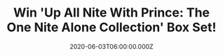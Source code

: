 ---
campaign-uuid: "c-36455ed1-df72-42b2-9e43-98912691ae73"
type: "Competition"
category: "Music"
date: "2020-06-03T06:00:00.000Z"
end-date: "2020-08-03T23:59:00.000Z"
disable-form: false
is_promoted: false
has_entry_page: true
title: "Win 'Up All Nite With Prince: The One Nite Alone Collection' Box Set!"
competition-description: "<p>We are giving away an amazing Box Set from the American\
  \ musician Prince. Such an amazing prize you should not miss. This Box Set includes\
  \ four CD's and one DVD. The first one features the 'One Nite Alone' studio album;\
  \ the second and third CD's feature the 2002 live album 'One Nite Alone... Live!';\
  \ the fourth CD features the live album 'One Nite Alone... The Aftershow: It Ain't\
  \ Over!'; and the DVD includes 'Live At the Aladdin, Las Vegas'.</p>\n<p>How does\
  \ it sound? Think no more and enter below for a chance to win such an amazing prize.</p>\n"
hero-header: "Win 'Up All Nite With Prince: The One Nite Alone Collection' Box Set!"
terms-confirmation: "N/A"
banner-img: "https://assets.expresslyapp.com/asset-7e358500-03a2-41a3-bad9-5d27e3a7a4dd.jpg"
logo-left-href: "aaa.nme.com"
logo-left-image: "https://assets.expresslyapp.com/asset-58fedb30-9e8e-4734-9b21-14f9772ec8b3.jpg"
logo-left-title: "NME AAA"
bg-image-hero: "https://assets.expresslyapp.com/asset-714d2e4f-b799-466d-b228-99ae19fd8135.jpg"
bg-image-first: "https://assets.expresslyapp.com/asset-d4b40724-6e44-4893-a172-047587331302.jpg"
section1-content: "<p>The greatest Prince CD in on our hands and we want to give it\
  \ away to you. This Box Set includes four CD's and one DVD. The first one features\
  \ the 'One Nite Alone' studio album; the second and third CD's feature the 2002\
  \ live album 'One Nite Alone... Live!'; the fourth CD features the live album 'One\
  \ Nite Alone... The Aftershow: It Ain't Over!'; and the DVD includes 'Live At the\
  \ Aladdin, Las Vegas'.</p>\n<p>Click below for a chance to win now.</p>\n"
entry-title: "Win 'Up All Nite With Prince: The One Nite Alone Collection' Box Set!"
entry-content: "<p>Enter the draw to win 'Up All Nite With Prince: The One Nite Alone\
  \ Collection' Box Set by completing the form below before 23:59 on the 3rd of August\
  \ 2020.</p>\n"
has-winner: false
prize-description: "'Up All Nite With Prince: The One Nite Alone Collection' Box Set!"
special-conditions: "Multiple entries are allowed up to one every day."
country-restrictions:
- "GB"
---